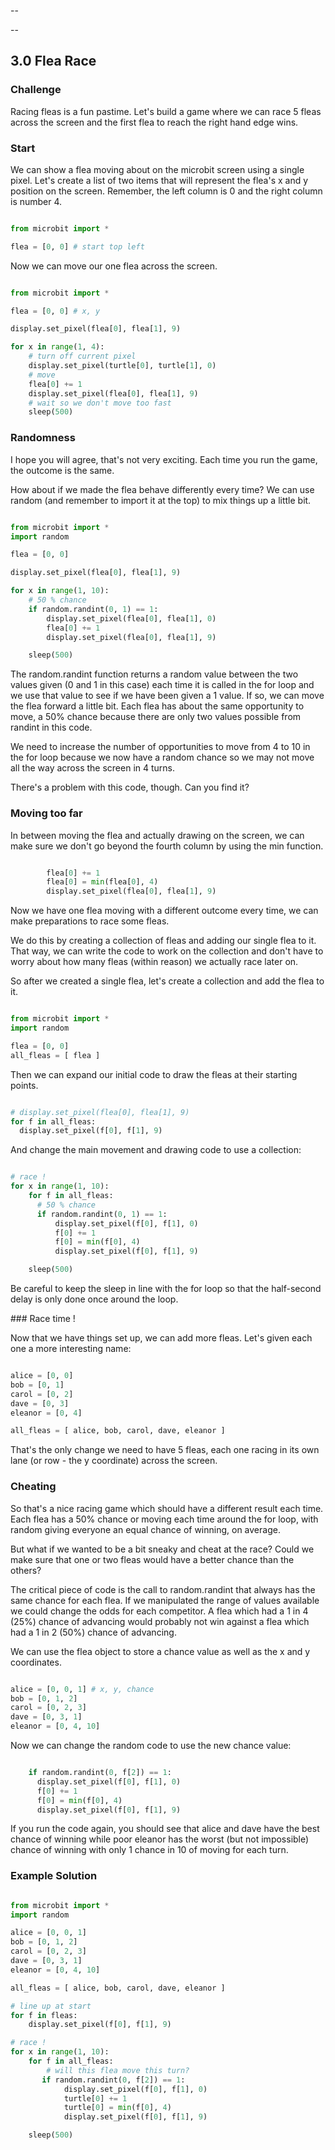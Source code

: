 --

--
## 3.0 Flea Race

### Challenge

Racing fleas is a fun pastime. Let's build a game where we can race 5 fleas across the screen and the first flea to reach the right hand edge wins.

### Start

We can show a flea moving about on the microbit screen using a single pixel. Let's create a list of two items that will represent the flea's x and y position on the screen. Remember, the left column is 0 and the right column is number 4.

```python

from microbit import *

flea = [0, 0] # start top left


```

Now we can move our one flea across the screen.


```python

from microbit import *

flea = [0, 0] # x, y

display.set_pixel(flea[0], flea[1], 9)

for x in range(1, 4):
    # turn off current pixel
    display.set_pixel(turtle[0], turtle[1], 0)
    # move
    flea[0] += 1
    display.set_pixel(flea[0], flea[1], 9)
    # wait so we don't move too fast
    sleep(500)        

```

### Randomness

I hope you will agree, that's not very exciting. Each time you run the game, the outcome is the same.

How about if we made the flea behave differently every time? We can use random (and remember to import it at the top) to mix things up a little bit.


```python

from microbit import *
import random

flea = [0, 0]

display.set_pixel(flea[0], flea[1], 9)

for x in range(1, 10):
    # 50 % chance
    if random.randint(0, 1) == 1:
        display.set_pixel(flea[0], flea[1], 0)
        flea[0] += 1
        display.set_pixel(flea[0], flea[1], 9)

    sleep(500)        

```

The random.randint function returns a random value between the two values given (0 and 1 in this case) each time it is called in the for loop and we use that value to see if we have been given a 1 value. If so, we can move the flea forward a little bit. Each flea has about the same opportunity to move, a 50% chance because there are only two values possible from randint in this code.

We need to increase the number of opportunities to move from 4 to 10 in the for loop because we now have a random chance so we may not move all the way across the screen in 4 turns.

There's a problem with this code, though. Can you find it?

### Moving too far

In between moving the flea and actually drawing on the screen, we can make sure we don't go beyond the fourth column by using the min function.

```python

        flea[0] += 1
        flea[0] = min(flea[0], 4)
        display.set_pixel(flea[0], flea[1], 9)

```

Now we have one flea moving with a different outcome every time, we can make preparations to race some fleas.

We do this by creating a collection of fleas and adding our single flea to it. That way, we can write the code to work on the collection and don't have to worry about how many fleas (within reason) we actually race later on.

So after we created a single flea, let's create a collection and add the flea to it.

```python

from microbit import *
import random

flea = [0, 0]
all_fleas = [ flea ]

```

Then we can expand our initial code to draw the fleas at their starting points.

```python

# display.set_pixel(flea[0], flea[1], 9)
for f in all_fleas:
  display.set_pixel(f[0], f[1], 9)

```

And change the main movement and drawing code to use a collection:

```python

# race !
for x in range(1, 10):
    for f in all_fleas:
      # 50 % chance
      if random.randint(0, 1) == 1:
          display.set_pixel(f[0], f[1], 0)
          f[0] += 1
          f[0] = min(f[0], 4)
          display.set_pixel(f[0], f[1], 9)

    sleep(500)        

```

Be careful to keep the sleep in line with the for loop so that the half-second delay is only done once around the loop.


### Race time !

Now that we have things set up, we can add more fleas. Let's given each one a more interesting name:

```python

alice = [0, 0]
bob = [0, 1]
carol = [0, 2]
dave = [0, 3]
eleanor = [0, 4]

all_fleas = [ alice, bob, carol, dave, eleanor ]

```

That's the only change we need to have 5 fleas, each one racing in its own lane (or row - the y coordinate) across the screen.


### Cheating

So that's a nice racing game which should have a different result each time. Each flea has a 50% chance or moving each time around the for loop, with random giving everyone an equal chance of winning, on average.

But what if we wanted to be a bit sneaky and cheat at the race? Could we make sure that one or two fleas would have a better chance than the others?

The critical piece of code is the call to random.randint that always has the same chance for each flea. If we manipulated the range of values available we could change the odds for each competitor. A flea which had a 1 in 4 (25%) chance of advancing would probably not win against a flea which had a 1 in 2 (50%) chance of advancing.

We can use the flea object to store a chance value as well as the x and y coordinates.


```python

alice = [0, 0, 1] # x, y, chance
bob = [0, 1, 2]
carol = [0, 2, 3]
dave = [0, 3, 1]
eleanor = [0, 4, 10]

```

Now we can change the random code to use the new chance value:

```python

    if random.randint(0, f[2]) == 1:
      display.set_pixel(f[0], f[1], 0)
      f[0] += 1
      f[0] = min(f[0], 4)
      display.set_pixel(f[0], f[1], 9)

```

If you run the code again, you should see that alice and dave have the best chance of winning while poor eleanor has the worst (but not impossible) chance of winning with only 1 chance in 10 of moving for each turn.


### Example Solution

```python

from microbit import *
import random

alice = [0, 0, 1]
bob = [0, 1, 2]
carol = [0, 2, 3]
dave = [0, 3, 1]
eleanor = [0, 4, 10]

all_fleas = [ alice, bob, carol, dave, eleanor ]

# line up at start
for f in fleas:
    display.set_pixel(f[0], f[1], 9)

# race !
for x in range(1, 10):
    for f in all_fleas:
        # will this flea move this turn?
       if random.randint(0, f[2]) == 1:
            display.set_pixel(f[0], f[1], 0)
            turtle[0] += 1
            turtle[0] = min(f[0], 4)
            display.set_pixel(f[0], f[1], 9)

    sleep(500)        

```
